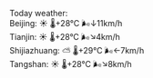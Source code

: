 Today weather:  
Beijing: ☀️   🌡️+28°C 🌬️↓11km/h  
Tianjin: ☀️   🌡️+28°C 🌬️↘4km/h  
Shijiazhuang: ⛅️  🌡️+29°C 🌬️←7km/h  
Tangshan: ☀️   🌡️+28°C 🌬️↘8km/h  
